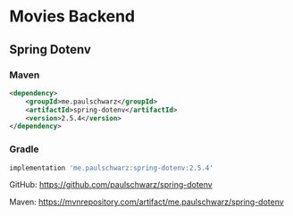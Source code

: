 # Movies Backend

## Spring Dotenv

### Maven

```xml
<dependency>
    <groupId>me.paulschwarz</groupId>
    <artifactId>spring-dotenv</artifactId>
    <version>2.5.4</version>
</dependency>
```

### Gradle

```gradle
implementation 'me.paulschwarz:spring-dotenv:2.5.4'
```

GitHub: <https://github.com/paulschwarz/spring-dotenv>

Maven: <https://mvnrepository.com/artifact/me.paulschwarz/spring-dotenv>